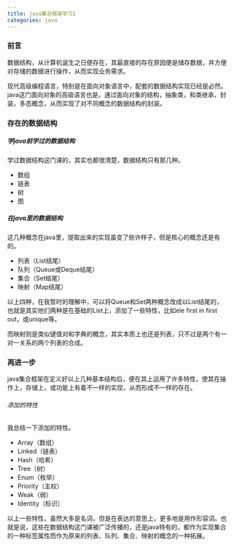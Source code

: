 ```yaml
---
title: java集合框架学习1
categories: java
---
```


### 前言

数据结构，从计算机诞生之日便存在，其最直接的存在原因便是储存数据，并方便对存储的数据进行操作，从而实现业务需求。

现代高级编程语言，特别是在面向对象语言中，配套的数据结构实现已经是必然。java这门面向对象的高级语言也是。通过面向对象的结构，抽象类，和类继承，封装，多态概念，从而实现了对不同概念的数据结构的封装。

### 存在的数据结构

##### 学java前学过的数据结构

学过数据结构这门课的，其实也都很清楚，数据结构只有那几种。

* 数组
* 链表
* 树
* 图

##### 在java里的数据结构

这几种概念在java里，提取出来的实现虽变了些许样子，但是核心的概念还是有的。

* 列表（List结尾）
* 队列（Queue或Deque结尾）
* 集合（Set结尾）
* 映射（Map结尾）

以上四种，在我暂时的理解中，可以将Queue和Set两种概念改成以List结尾的，也就是其实他们两种是在基础的List上，添加了一些特性，比如ele first in first out，或unique等。

而映射则是类似键值对和字典的概念，其实本质上也还是列表，只不过是两个有一对一关系的两个列表的合成。

### 再进一步

java集合框架在定义好以上几种基本结构后，便在其上运用了许多特性，使其在操作上，存储上，或功能上有着不一样的实现，从而形成不一样的存在。

###### 添加的特性

我总结一下添加的特性。

* Array（数组）
* Linked（链表）
* Hash（哈希）
* Tree（树）
* Enum（枚举）
* Priority（主权）
* Weak（弱）
* Identity（标识）

以上一些特性，虽然大多是名词，但是在表达的意思上，更多地是用作形容词。也就是说，这些在数据结构这门课被广泛传播的，还是java特有的，都作为实现集合的一种标签属性而作为原来的列表、队列、集合、映射的概念的一种拓展。
